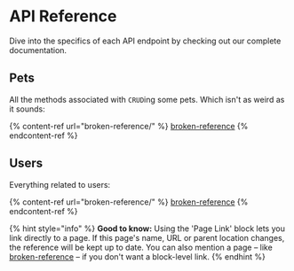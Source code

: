 # API Reference

Dive into the specifics of each API endpoint by checking out our complete documentation.

## Pets

All the methods associated with `CRUD`ing some pets. Which isn't as weird as it sounds:

{% content-ref url="broken-reference/" %}
[broken-reference](broken-reference/)
{% endcontent-ref %}

## Users

Everything related to users:

{% content-ref url="broken-reference/" %}
[broken-reference](broken-reference/)
{% endcontent-ref %}

{% hint style="info" %}
**Good to know:** Using the 'Page Link' block lets you link directly to a page. If this page's name, URL or parent location changes, the reference will be kept up to date. You can also mention a page – like [broken-reference](broken-reference/ "mention") – if you don't want a block-level link.
{% endhint %}
